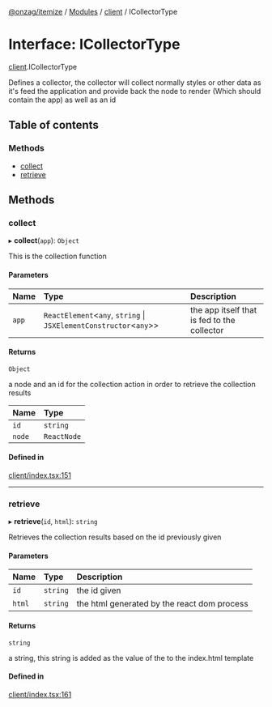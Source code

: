 [@onzag/itemize](../README.md) / [Modules](../modules.md) / [client](../modules/client.md) / ICollectorType

# Interface: ICollectorType

[client](../modules/client.md).ICollectorType

Defines a collector, the collector will collect normally styles or other
data as it's feed the application and provide back the node to render (Which should contain the app)
as well as an id

## Table of contents

### Methods

- [collect](client.ICollectorType.md#collect)
- [retrieve](client.ICollectorType.md#retrieve)

## Methods

### collect

▸ **collect**(`app`): `Object`

This is the collection function

#### Parameters

| Name | Type | Description |
| :------ | :------ | :------ |
| `app` | `ReactElement`<`any`, `string` \| `JSXElementConstructor`<`any`\>\> | the app itself that is fed to the collector |

#### Returns

`Object`

a node and an id for the collection action in order to retrieve
the collection results

| Name | Type |
| :------ | :------ |
| `id` | `string` |
| `node` | `ReactNode` |

#### Defined in

[client/index.tsx:151](https://github.com/onzag/itemize/blob/f2f29986/client/index.tsx#L151)

___

### retrieve

▸ **retrieve**(`id`, `html`): `string`

Retrieves the collection results based on the id previously given

#### Parameters

| Name | Type | Description |
| :------ | :------ | :------ |
| `id` | `string` | the id given |
| `html` | `string` | the html generated by the react dom process |

#### Returns

`string`

a string, this string is added as the value of the <SSRHEAD> to the index.html template

#### Defined in

[client/index.tsx:161](https://github.com/onzag/itemize/blob/f2f29986/client/index.tsx#L161)
